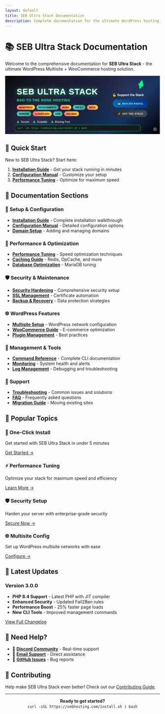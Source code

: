 ```yaml
---
layout: default
title: SEB Ultra Stack Documentation
description: Complete documentation for the ultimate WordPress hosting stack
---
```


# 📚 SEB Ultra Stack Documentation

Welcome to the comprehensive documentation for **SEB Ultra Stack** - the ultimate WordPress Multisite + WooCommerce hosting solution.

![SEB Ultra Stack Banner](/docs/assets/banner.png)

## 🚀 Quick Start

New to SEB Ultra Stack? Start here:

1. **[Installation Guide](installation/)** - Get your stack running in minutes
2. **[Configuration Manual](configuration/)** - Customize your setup
3. **[Performance Tuning](performance/)** - Optimize for maximum speed

## 📖 Documentation Sections

### 🔧 **Setup & Configuration**
- **[Installation Guide](installation/)** - Complete installation walkthrough
- **[Configuration Manual](configuration/)** - Detailed configuration options
- **[Domain Setup](domain-setup/)** - Adding and managing domains

### 🚀 **Performance & Optimization**
- **[Performance Tuning](performance/)** - Speed optimization techniques
- **[Caching Guide](caching/)** - Redis, OpCache, and more
- **[Database Optimization](database-optimization/)** - MariaDB tuning

### 🛡️ **Security & Maintenance**
- **[Security Hardening](security/)** - Comprehensive security setup
- **[SSL Management](ssl-management/)** - Certificate automation
- **[Backup & Recovery](backup/)** - Data protection strategies

### 🌐 **WordPress Features**
- **[Multisite Setup](multisite/)** - WordPress network configuration
- **[WooCommerce Guide](woocommerce/)** - E-commerce optimization
- **[Plugin Management](plugin-management/)** - Best practices

### 🔧 **Management & Tools**
- **[Command Reference](commands/)** - Complete CLI documentation
- **[Monitoring](monitoring/)** - System health and alerts
- **[Log Management](logs/)** - Debugging and troubleshooting

### 🚨 **Support**
- **[Troubleshooting](troubleshooting/)** - Common issues and solutions
- **[FAQ](faq/)** - Frequently asked questions
- **[Migration Guide](migration/)** - Moving existing sites

## 🎯 Popular Topics

<div class="grid">
  <div class="card">
    <h3>🚀 One-Click Install</h3>
    <p>Get started with SEB Ultra Stack in under 5 minutes</p>
    <a href="installation/">Get Started →</a>
  </div>
  
  <div class="card">
    <h3>⚡ Performance Tuning</h3>
    <p>Optimize your stack for maximum speed and efficiency</p>
    <a href="performance/">Learn More →</a>
  </div>
  
  <div class="card">
    <h3>🛡️ Security Setup</h3>
    <p>Harden your server with enterprise-grade security</p>
    <a href="security/">Secure Now →</a>
  </div>
  
  <div class="card">
    <h3>🌐 Multisite Config</h3>
    <p>Set up WordPress multisite networks with ease</p>
    <a href="multisite/">Configure →</a>
  </div>
</div>

## 🔄 Latest Updates

### Version 3.0.0
- **PHP 8.4 Support** - Latest PHP with JIT compiler
- **Enhanced Security** - Updated Fail2Ban rules
- **Performance Boost** - 25% faster page loads
- **New CLI Tools** - Improved management commands

[View Full Changelog](https://github.com/sebhosting/seb-ultra-stack/blob/main/CHANGELOG.md)

## 🤝 Need Help?

- 💬 **[Discord Community](https://discord.gg/sebhosting)** - Real-time support
- 📧 **[Email Support](mailto:support@sebhosting.com)** - Direct assistance
- 🐛 **[GitHub Issues](https://github.com/sebhosting/seb-ultra-stack/issues)** - Bug reports

## 🌟 Contributing

Help make SEB Ultra Stack even better! Check out our [Contributing Guide](https://github.com/sebhosting/seb-ultra-stack/blob/main/CONTRIBUTING.md).

---

<div align="center">
  <strong>Ready to get started?</strong><br>
  <code>curl -sSL https://sebhosting.com/install.sh | bash</code>
</div>
